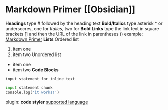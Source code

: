 # Markdown Primer [[Obsidian]]

**Headings** type # followed by the heading text
**Bold/Italics** type asterisk * or undersocres, one for *Italics*, two for **Bold**
**Links** type the link text in square brackets [] and then the URL of the link in parentheses ()
example: [Markdown Primer](https://obsidian.rocks/getting-started-with-obsidian-a-beginners-guide/#Is-Obsidian-free)
**Lists** 
Ordered list
1. item one
2. item two
Unordered list
* item one
* item two
**Code Blocks** 

`input statement for inline text`

```python
input statement chunk
console.log('it works!')
```

plugin: **code styler**
[supported language](https://prismjs.com/#supported-languages)
